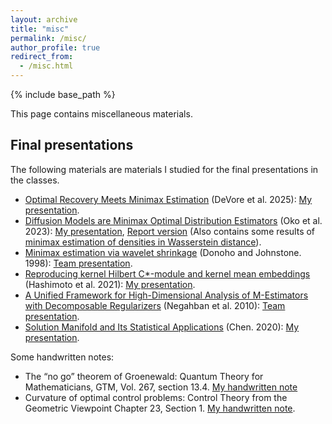 ```yaml
---
layout: archive
title: "misc"
permalink: /misc/
author_profile: true
redirect_from:
  - /misc.html
---
```


{% include base_path %}

This page contains miscellaneous materials.

## Final presentations

The following materials are materials I studied for the final presentations in the classes.

* [Optimal Recovery Meets Minimax Estimation](https://arxiv.org/abs/2502.17671) (DeVore et al. 2025): [My presentation](http://wldyddl5510.github.io/files/or_me.pdf).
* [Diffusion Models are Minimax Optimal Distribution Estimators](https://proceedings.mlr.press/v202/oko23a/oko23a.pdf) (Oko et al. 2023): [My presentation](http://wldyddl5510.github.io/files/minimax_besov_diffusion.pdf), [Report version](http://wldyddl5510.github.io/files/minimax_besov_diffusion_report.pdf) (Also contains some results of [minimax estimation of densities in Wasserstein distance](https://projecteuclid.org/journals/annals-of-statistics/volume-50/issue-3/Minimax-estimation-of-smooth-densities-in-Wasserstein-distance/10.1214/21-AOS2161.pdf)).
* [Minimax estimation via wavelet shrinkage](https://projecteuclid.org/journals/annals-of-statistics/volume-26/issue-3/Minimax-estimation-via-wavelet-shrinkage/10.1214/aos/1024691081.full) (Donoho and Johnstone. 1998): [Team presentation](http://wldyddl5510.github.io/files/minimax_besov_team.pdf).
* [Reproducing kernel Hilbert C*-module and kernel mean embeddings](https://www.jmlr.org/papers/v22/20-1346.html) (Hashimoto et al. 2021): [My presentation](http://wldyddl5510.github.io/files/rkhm.pdf).
* [A Unified Framework for High-Dimensional Analysis of M-Estimators with Decomposable Regularizers](https://arxiv.org/abs/1010.2731) (Negahban et al. 2010): [Team presentation](http://wldyddl5510.github.io/files/m_estimator.pdf).
* [Solution Manifold and Its Statistical Applications](https://arxiv.org/abs/2002.05297) (Chen. 2020): [My presentation](http://wldyddl5510.github.io/files/Solution_Manifold.pdf).

Some handwritten notes:

* The “no go” theorem of Groenewald: Quantum Theory for Mathematicians, GTM, Vol. 267, section 13.4. [My handwritten note](http://wldyddl5510.github.io/files/math689_final.pdf)
* Curvature of optimal control problems: Control Theory from the Geometric Viewpoint Chapter 23, Section 1. [My handwritten note](http://wldyddl5510.github.io/files/dg2_final.pdf).
